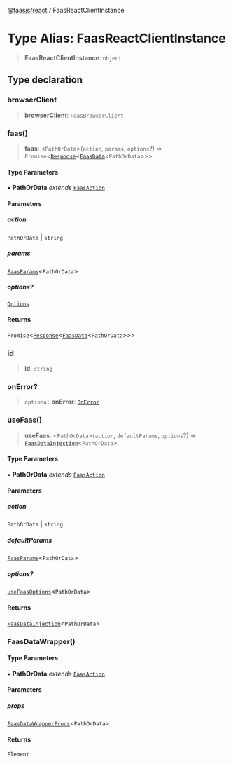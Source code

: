[@faasjs/react](../README.md) / FaasReactClientInstance

# Type Alias: FaasReactClientInstance

> **FaasReactClientInstance**: `object`

## Type declaration

### browserClient

> **browserClient**: `FaasBrowserClient`

### faas()

> **faas**: \<`PathOrData`\>(`action`, `params`, `options`?) => `Promise`\<[`Response`](../classes/Response.md)\<[`FaasData`](FaasData.md)\<`PathOrData`\>\>\>

#### Type Parameters

• **PathOrData** *extends* [`FaasAction`](FaasAction.md)

#### Parameters

##### action

`PathOrData` | `string`

##### params

[`FaasParams`](FaasParams.md)\<`PathOrData`\>

##### options?

[`Options`](Options.md)

#### Returns

`Promise`\<[`Response`](../classes/Response.md)\<[`FaasData`](FaasData.md)\<`PathOrData`\>\>\>

### id

> **id**: `string`

### onError?

> `optional` **onError**: [`OnError`](OnError.md)

### useFaas()

> **useFaas**: \<`PathOrData`\>(`action`, `defaultParams`, `options`?) => [`FaasDataInjection`](FaasDataInjection.md)\<`PathOrData`\>

#### Type Parameters

• **PathOrData** *extends* [`FaasAction`](FaasAction.md)

#### Parameters

##### action

`PathOrData` | `string`

##### defaultParams

[`FaasParams`](FaasParams.md)\<`PathOrData`\>

##### options?

[`useFaasOptions`](useFaasOptions.md)\<`PathOrData`\>

#### Returns

[`FaasDataInjection`](FaasDataInjection.md)\<`PathOrData`\>

### FaasDataWrapper()

#### Type Parameters

• **PathOrData** *extends* [`FaasAction`](FaasAction.md)

#### Parameters

##### props

[`FaasDataWrapperProps`](FaasDataWrapperProps.md)\<`PathOrData`\>

#### Returns

`Element`
